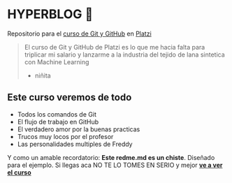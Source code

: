 # HYPERBLOG 🌃
Repositorio para el [curso de Git y GitHub](http://platzi.com/cursos/git-github/ "curso de Git y GitHub") en [Platzi](http://platzi.com "Platzi")
>El curso de Git y GitHub de Platzi es lo que me hacia falta para triplicar mi salario y lanzarme a la industria del tejido de lana sintetica con Machine Learning
> - niñita

## Este curso veremos de todo
* Todos los comandos de Git
* El flujo de trabajo en GitHub
* El verdadero amor por la buenas practicas
* Trucos muy locos por el profesor
* Las personalidades multiples de Freddy

Y como un amable recordatorio: **Este redme.md es un chiste**. Diseñado para el ejemplo. Si llegas aca NO TE LO TOMES EN SERIO y mejor [**ve a ver el curso**](http://platzi.com/cursos/git-github/ "ve a ver el curso")